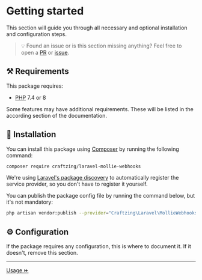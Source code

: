 Getting started
===

This section will guide you through all necessary and optional installation and configuration steps.

> 💡 Found an issue or is this section missing anything? Feel free to open a 
> [PR](https://github.com/craftzing/laravel-mollie-webhooks/compare) or 
> [issue](https://github.com/craftzing/laravel-mollie-webhooks/issues/new).

## ⚒️ Requirements

This package requires:
- [PHP](https://www.php.net/supported-versions.php) 7.4 or 8

Some features may have additional requirements. These will be listed in the according section of the documentation.

## 🧙 Installation

You can install this package using [Composer](https://getcomposer.org) by running the following command:
```bash
composer require craftzing/laravel-mollie-webhooks
```

We're using [Laravel's package discovery](https://laravel.com/docs/8.x/packages#package-discovery) to automatically
register the service provider, so you don't have to register it yourself.

You can publish the package config file by running the command below, but it's not mandatory:
```bash
php artisan vendor:publish --provider="Craftzing\Laravel\MollieWebhooks\ServiceProvider" --tag="config"
```

## ⚙️ Configuration

If the package requires any configuration, this is where to document it. If it doesn't, remove this section.

---

[Usage ⏩](usage.md)
